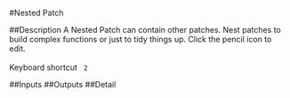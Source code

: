 #Nested Patch

##Description
A Nested Patch can contain other patches. Nest patches to build complex functions or just to tidy things up. Click the pencil icon to edit.<br><br>Keyboard shortcut&nbsp;&nbsp;&nbsp;`2`

##Inputs
##Outputs
##Detail

